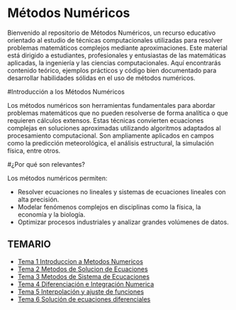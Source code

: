 # Métodos Numéricos

Bienvenido al repositorio de Métodos Numéricos, un recurso educativo orientado al estudio de técnicas computacionales utilizadas para resolver problemas matemáticos complejos mediante aproximaciones. Este material está dirigido a estudiantes, profesionales y entusiastas de las matemáticas aplicadas, la ingeniería y las ciencias computacionales. Aquí encontrarás contenido teórico, ejemplos prácticos y código bien documentado para desarrollar habilidades sólidas en el uso de métodos numéricos.

#Introducción a los Métodos Numéricos

Los métodos numéricos son herramientas fundamentales para abordar problemas matemáticos que no pueden resolverse de forma analítica o que requieren cálculos extensos. Estas técnicas convierten ecuaciones complejas en soluciones aproximadas utilizando algoritmos adaptados al procesamiento computacional. Son ampliamente aplicados en campos como la predicción meteorológica, el análisis estructural, la simulación física, entre otros.

#¿Por qué son relevantes?

Los métodos numéricos permiten:

- Resolver ecuaciones no lineales y sistemas de ecuaciones lineales con alta precisión.
- Modelar fenómenos complejos en disciplinas como la física, la economía y la biología.
- Optimizar procesos industriales y analizar grandes volúmenes de datos.

## TEMARIO

- [Tema 1 Introduccion a Metodos Numericos](https://github.com/SebastianRSS04/Metodos-Numericos-Git/blob/48246ad343a2584ed7e997c27d5a79716305c68e/T1/Introducci%C3%B3n%20a%20los%20Metodos%20Numericos.md)
- [Tema 2 Metodos de Solucion de Ecuaciones](https://github.com/SebastianRSS04/Metodos-Numericos-Git/tree/3607c8cb18dba9e6ff1d3f7acdf889babec49c55/T2)
- [Tema 3 Metodos de Sistema de Ecucaciones](https://github.com/SebastianRSS04/Metodos-Numericos-Git/tree/3607c8cb18dba9e6ff1d3f7acdf889babec49c55/T3)
- [Tema 4 Diferenciación e Integración Numerica](https://github.com/SebastianRSS04/Metodos-Numericos-Git/tree/3607c8cb18dba9e6ff1d3f7acdf889babec49c55/T4)
- [Tema 5 Interpolación y ajuste de funciones](https://github.com/SebastianRSS04/Metodos-Numericos-Git/tree/3607c8cb18dba9e6ff1d3f7acdf889babec49c55/T5)
- [Tema 6 Solución de ecuaciones diferenciales](https://github.com/SebastianRSS04/Metodos-Numericos-Git/tree/3607c8cb18dba9e6ff1d3f7acdf889babec49c55/T6)
